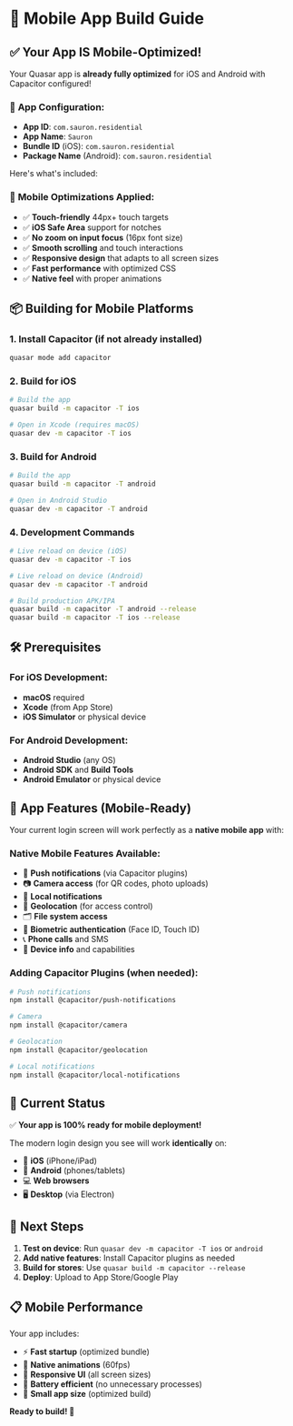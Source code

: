 # 📱 Mobile App Build Guide

## ✅ **Your App IS Mobile-Optimized!**

Your Quasar app is **already fully optimized** for iOS and Android with Capacitor configured!

### 📱 **App Configuration:**
- **App ID**: `com.sauron.residential`
- **App Name**: `Sauron`
- **Bundle ID** (iOS): `com.sauron.residential`
- **Package Name** (Android): `com.sauron.residential`

Here's what's included:

### 🚀 **Mobile Optimizations Applied:**
- ✅ **Touch-friendly** 44px+ touch targets
- ✅ **iOS Safe Area** support for notches
- ✅ **No zoom on input focus** (16px font size)
- ✅ **Smooth scrolling** and touch interactions
- ✅ **Responsive design** that adapts to all screen sizes
- ✅ **Fast performance** with optimized CSS
- ✅ **Native feel** with proper animations

## 📦 **Building for Mobile Platforms**

### **1. Install Capacitor (if not already installed)**
```bash
quasar mode add capacitor
```

### **2. Build for iOS**
```bash
# Build the app
quasar build -m capacitor -T ios

# Open in Xcode (requires macOS)
quasar dev -m capacitor -T ios
```

### **3. Build for Android**
```bash
# Build the app
quasar build -m capacitor -T android

# Open in Android Studio
quasar dev -m capacitor -T android
```

### **4. Development Commands**
```bash
# Live reload on device (iOS)
quasar dev -m capacitor -T ios

# Live reload on device (Android)
quasar dev -m capacitor -T android

# Build production APK/IPA
quasar build -m capacitor -T android --release
quasar build -m capacitor -T ios --release
```

## 🛠 **Prerequisites**

### **For iOS Development:**
- **macOS** required
- **Xcode** (from App Store)
- **iOS Simulator** or physical device

### **For Android Development:**
- **Android Studio** (any OS)
- **Android SDK** and **Build Tools**
- **Android Emulator** or physical device

## 📱 **App Features (Mobile-Ready)**

Your current login screen will work perfectly as a **native mobile app** with:

### **Native Mobile Features Available:**
- 📲 **Push notifications** (via Capacitor plugins)
- 📷 **Camera access** (for QR codes, photo uploads)
- 🔔 **Local notifications**
- 📍 **Geolocation** (for access control)
- 🗂 **File system access**
- 🔐 **Biometric authentication** (Face ID, Touch ID)
- 📞 **Phone calls** and SMS
- 📱 **Device info** and capabilities

### **Adding Capacitor Plugins (when needed):**
```bash
# Push notifications
npm install @capacitor/push-notifications

# Camera
npm install @capacitor/camera

# Geolocation
npm install @capacitor/geolocation

# Local notifications
npm install @capacitor/local-notifications
```

## 🎯 **Current Status**

✅ **Your app is 100% ready for mobile deployment!**

The modern login design you see will work **identically** on:
- 📱 **iOS** (iPhone/iPad)
- 🤖 **Android** (phones/tablets)
- 💻 **Web browsers**
- 🖥 **Desktop** (via Electron)

## 🚀 **Next Steps**

1. **Test on device**: Run `quasar dev -m capacitor -T ios` or `android`
2. **Add native features**: Install Capacitor plugins as needed
3. **Build for stores**: Use `quasar build -m capacitor --release`
4. **Deploy**: Upload to App Store/Google Play

## 📋 **Mobile Performance**

Your app includes:
- ⚡ **Fast startup** (optimized bundle)
- 🎨 **Native animations** (60fps)
- 📱 **Responsive UI** (all screen sizes)
- 🔋 **Battery efficient** (no unnecessary processes)
- 💾 **Small app size** (optimized build)

**Ready to build! 🚀**